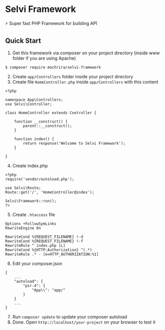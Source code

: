# Selvi Framework
⚡ Super fast PHP Framework for building API

## Quick Start

1. Get this framework via composer on your project directory (inside www folder if you are using Apache)

```
$ composer require mochrira/selvi-framework
```

2. Create `app/Controllers` folder inside your project directory
3. Create file `HomeController.php` inside `app/Controllers` with this content

```
<?php 

namespace App\Controllers;
use Selvi\Controller;

class HomeController extends Controller {

    function __construct() {
        parent::__construct();
    }

    function index() {
        return response('Welcome to Selvi Framework');
    }

}

```

4. Create index.php

```
<?php 
require('vendor/autoload.php');

use Selvi\Route;
Route::get('/', 'HomeController@index');

Selvi\Framework::run();
?>
```

5. Create `.htaccess` file

```
Options +FollowSymLinks
RewriteEngine On

RewriteCond %{REQUEST_FILENAME} !-d
RewriteCond %{REQUEST_FILENAME} !-f
RewriteRule ^ index.php [L]
RewriteCond %{HTTP:Authorization} ^(.*)
RewriteRule .* - [e=HTTP_AUTHORIZATION:%1]
```


6. Edit your composer.json

```
{
    ...
    "autoload": {
        "psr-4": {
            "App\\": "app/"
        }
    }
    ...
}
```

7. Run `composer update` to update your composer autoload
8. Done. Open `http://localhost/your-project` on your browser to test it

